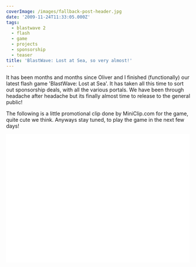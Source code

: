 ```yaml
---
coverImage: /images/fallback-post-header.jpg
date: '2009-11-24T11:33:05.000Z'
tags:
  - blastwave 2
  - flash
  - game
  - projects
  - sponsorship
  - teaser
title: 'BlastWave: Lost at Sea, so very almost!'
---
```


It has been months and months since Oliver and I finished (functionally) our latest flash game 'BlastWave: Lost at Sea'. It has taken all this time to sort out sponsorship deals, with all the various portals. We have been through headache after headache but its finally almost time to release to the general public!

<!-- more -->

The following is a little promotional clip done by MiniClip.com for the game, quite cute we think. Anyways stay tuned, to play the game in the next few days!

<object classid="clsid:d27cdb6e-ae6d-11cf-96b8-444553540000" width="500" height="350" codebase="https://download.macromedia.com/pub/shockwave/cabs/flash/swflash.cab#version=6,0,40,0"><param name="src" value="/wp-content/uploads/2009/11/blastwave.swf?loop=true" /><embed type="application/x-shockwave-flash" width="500" height="350" src="/wp-content/uploads/2009/11/blastwave.swf?loop=true"></embed></object>
